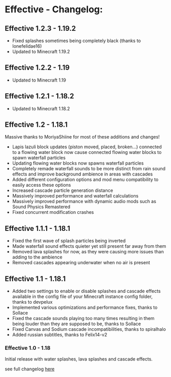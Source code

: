 # Effective - Changelog:

## Effective 1.2.3 - 1.19.2
- Fixed splashes sometimes being completely black (thanks to lonefelidae16)
- Updated to Minecraft 1.19.2

## Effective 1.2.2 - 1.19
- Updated to Minecraft 1.19

## Effective 1.2.1 - 1.18.2
- Updated to Minecraft 1.18.2

## Effective 1.2 - 1.18.1
Massive thanks to MoriyaShiine for most of these additions and changes!
- Lapis lazuli block updates (piston moved, placed, broken...) connected to a flowing water block now cause connected flowing water blocks to spawn waterfall particles
- Updating flowing water blocks now spawns waterfall particles
- Completely remade waterfall sounds to be more distinct from rain sound effects and improve background ambience in areas with cascades
- Added different configuration options and mod menu compatibility to easily access these options
- Increased cascade particle generation distance
- Massively improved performance and waterfall calculations
- Massively improved performance with dynamic audio mods such as Sound Physics Remastered
- Fixed concurrent modification crashes

## Effective 1.1.1 - 1.18.1
- Fixed the first wave of splash particles being inverted
- Made waterfall sound effects quieter yet still present far away from them
- Removed lava splashes for now, as they were causing more issues than adding to the ambience
- Removed cascades appearing underwater when no air is present

## Effective 1.1 - 1.18.1
- Added two settings to enable or disable splashes and cascade effects available in the config file of your Minecraft instance config folder, thanks to devpelux
- Implemented various optimizations and performance fixes, thanks to Sollace
- Fixed the cascade sounds playing too many times resulting in them being louder than they are supposed to be, thanks to Sollace
- Fixed Canvas and Sodium cascade incompatibilities, thanks to spiralhalo
- Added russian subtitles, thanks to Felix14-v2

### Effective 1.0 - 1.18
Initial release with water splashes, lava splashes and cascade effects.


see full changelog [here](https://github.com/Ladysnake/Effective/blob/main/CHANGELOG.md "Changelog")